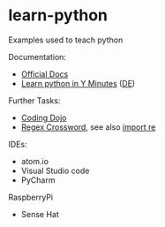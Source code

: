 # learn-python
Examples used to teach python

Documentation:

 * [Official Docs](https://docs.python.org/3/)
 * [Learn python in Y Minutes](https://learnxinyminutes.com/docs/python3/) ([DE](https://learnxinyminutes.com/docs/de-de/python3-de/))


Further Tasks:

 * [Coding Dojo](http://ccd-school.de/coding-dojo/)
 * [Regex Crossword](https://regexcrossword.com), see also [import re](https://docs.python.org/3/library/re.html)

IDEs:
 * atom.io
 * Visual Studio code
 * PyCharm

RaspberryPi
 * Sense Hat
